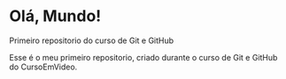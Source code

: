 # Olá, Mundo!
 Primeiro repositorio do curso de Git e GitHub

 Esse é o meu primeiro repositorio, criado durante o curso de Git e GitHub do CursoEmVideo.
